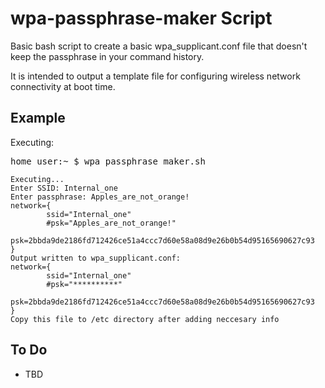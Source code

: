 # wpa-passphrase-maker Script

Basic bash script to create a basic wpa_supplicant.conf file that doesn't keep the passphrase in your command history.  

It is intended to output a template file for configuring wireless network connectivity at boot time.

## Example

Executing:
<pre>home_user:~ $ wpa_passphrase_maker.sh</pre>

<pre><code>Executing...
Enter SSID: Internal_one
Enter passphrase: Apples_are_not_orange!
network={
        ssid="Internal_one"
        #psk="Apples_are_not_orange!"
        psk=2bbda9de2186fd712426ce51a4ccc7d60e58a08d9e26b0b54d95165690627c93
}
Output written to wpa_supplicant.conf:
network={
        ssid="Internal_one"
        #psk="**********"
        psk=2bbda9de2186fd712426ce51a4ccc7d60e58a08d9e26b0b54d95165690627c93
}
Copy this file to /etc directory after adding neccesary info
</code></pre>
</pre>

## To Do

- TBD
